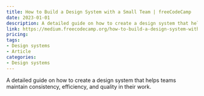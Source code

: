 ```yaml
---
title: How to Build a Design System with a Small Team | freeCodeCamp
date: 2023-01-01
description: A detailed guide on how to create a design system that helps teams maintain consistency, efficiency, and quality in their work.
link: https://medium.freecodecamp.org/how-to-build-a-design-system-with-a-small-team-53a3276d44ac
pricing: 
tags: 
- Design systems
- Article
categories: 
- Design systems
---
```


A detailed guide on how to create a design system that helps teams maintain consistency, efficiency, and quality in their work.